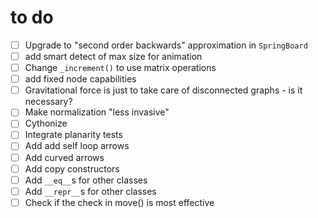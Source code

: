 # to do

- [ ] Upgrade to "second order backwards" approximation in `SpringBoard`
- [ ] add smart detect of max size for animation
- [ ] Change `_increment()` to use matrix operations
- [ ] add fixed node capabilities
- [ ] Gravitational force is just to take care of disconnected graphs - is it necessary?
- [ ] Make normalization "less invasive"
- [ ] Cythonize
- [ ] Integrate planarity tests
- [ ] Add add self loop arrows
- [ ] Add curved arrows
- [ ] Add copy constructors
- [ ] Add `__eq__`s for other classes
- [ ] Add `__repr__`s for other classes
- [ ] Check if the check in move() is most effective
